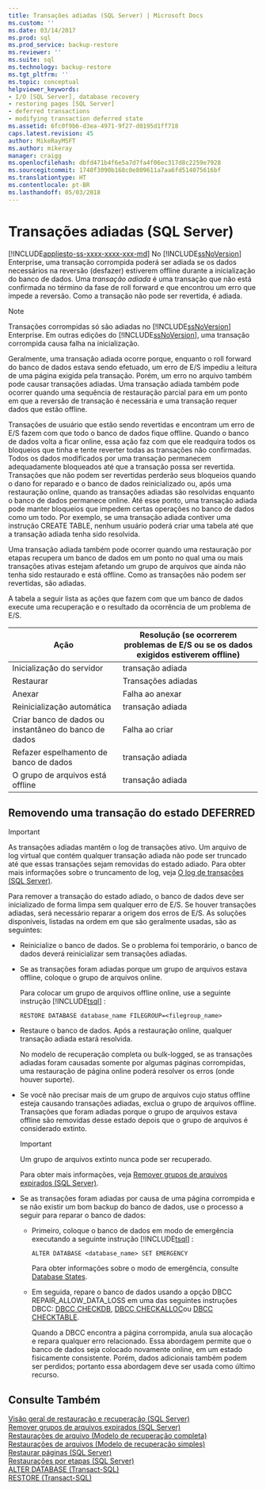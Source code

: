 ```yaml
---
title: Transações adiadas (SQL Server) | Microsoft Docs
ms.custom: ''
ms.date: 03/14/2017
ms.prod: sql
ms.prod_service: backup-restore
ms.reviewer: ''
ms.suite: sql
ms.technology: backup-restore
ms.tgt_pltfrm: ''
ms.topic: conceptual
helpviewer_keywords:
- I/O [SQL Server], database recovery
- restoring pages [SQL Server]
- deferred transactions
- modifying transaction deferred state
ms.assetid: 6fc0f9b6-d3ea-4971-9f27-d0195d1ff718
caps.latest.revision: 45
author: MikeRayMSFT
ms.author: mikeray
manager: craigg
ms.openlocfilehash: dbfd471b4f6e5a7d7fa4f06ec317d8c2259e7928
ms.sourcegitcommit: 1740f3090b168c0e809611a7aa6fd514075616bf
ms.translationtype: HT
ms.contentlocale: pt-BR
ms.lasthandoff: 05/03/2018
---
```

# <a name="deferred-transactions-sql-server"></a>Transações adiadas (SQL Server)
[!INCLUDE[appliesto-ss-xxxx-xxxx-xxx-md](../../includes/appliesto-ss-xxxx-xxxx-xxx-md.md)]
  No [!INCLUDE[ssNoVersion](../../includes/ssnoversion-md.md)] Enterprise, uma transação corrompida poderá ser adiada se os dados necessários na reversão (desfazer) estiverem offline durante a inicialização do banco de dados. Uma *transação adiada* é uma transação que não está confirmada no término da fase de roll forward e que encontrou um erro que impede a reversão. Como a transação não pode ser revertida, é adiada.  
  
> [!NOTE]  
>  Transações corrompidas só são adiadas no [!INCLUDE[ssNoVersion](../../includes/ssnoversion-md.md)] Enterprise. Em outras edições do [!INCLUDE[ssNoVersion](../../includes/ssnoversion-md.md)], uma transação corrompida causa falha na inicialização.  
  
 Geralmente, uma transação adiada ocorre porque, enquanto o roll forward do banco de dados estava sendo efetuado, um erro de E/S impediu a leitura de uma página exigida pela transação. Porém, um erro no arquivo também pode causar transações adiadas. Uma transação adiada também pode ocorrer quando uma sequência de restauração parcial para em um ponto em que a reversão de transação é necessária e uma transação requer dados que estão offline.  
  
 Transações de usuário que estão sendo revertidas e encontram um erro de E/S fazem com que todo o banco de dados fique offline. Quando o banco de dados volta a ficar online, essa ação faz com que ele readquira todos os bloqueios que tinha e tente reverter todas as transações não confirmadas. Todos os dados modificados por uma transação permanecem adequadamente bloqueados até que a transação possa ser revertida. Transações que não podem ser revertidas perderão seus bloqueios quando o dano for reparado e o banco de dados reinicializado ou, após uma restauração online, quando as transações adiadas são resolvidas enquanto o banco de dados permanece online. Até esse ponto, uma transação adiada pode manter bloqueios que impedem certas operações no banco de dados como um todo. Por exemplo, se uma transação adiada contiver uma instrução CREATE TABLE, nenhum usuário poderá criar uma tabela até que a transação adiada tenha sido resolvida.  
  
 Uma transação adiada também pode ocorrer quando uma restauração por etapas recupera um banco de dados em um ponto no qual uma ou mais transações ativas estejam afetando um grupo de arquivos que ainda não tenha sido restaurado e está offline. Como as transações não podem ser revertidas, são adiadas.  
  
 A tabela a seguir lista as ações que fazem com que um banco de dados execute uma recuperação e o resultado da ocorrência de um problema de E/S.  
  
|Ação|Resolução (se ocorrerem problemas de E/S ou se os dados exigidos estiverem offline)|  
|------------|-----------------------------------------------------------------------|  
|Inicialização do servidor|transação adiada|  
|Restaurar|Transações adiadas|  
|Anexar|Falha ao anexar|  
|Reinicialização automática|transação adiada|  
|Criar banco de dados ou instantâneo do banco de dados|Falha ao criar|  
|Refazer espelhamento de banco de dados|transação adiada|  
|O grupo de arquivos está offline|transação adiada|  
  
## <a name="moving-a-transaction-out-of-the-deferred-state"></a>Removendo uma transação do estado DEFERRED  
  
> [!IMPORTANT]  
>  As transações adiadas mantêm o log de transações ativo. Um arquivo de log virtual que contém qualquer transação adiada não pode ser truncado até que essas transações sejam removidas do estado adiado. Para obter mais informações sobre o truncamento de log, veja [O log de transações &#40;SQL Server&#41;](../../relational-databases/logs/the-transaction-log-sql-server.md).  
  
 Para remover a transação do estado adiado, o banco de dados deve ser inicializado de forma limpa sem qualquer erro de E/S. Se houver transações adiadas, será necessário reparar a origem dos erros de E/S. As soluções disponíveis, listadas na ordem em que são geralmente usadas, são as seguintes:  
  
-   Reinicialize o banco de dados. Se o problema foi temporário, o banco de dados deverá reinicializar sem transações adiadas.  
  
-   Se as transações foram adiadas porque um grupo de arquivos estava offline, coloque o grupo de arquivos online.  
  
     Para colocar um grupo de arquivos offline online, use a seguinte instrução [!INCLUDE[tsql](../../includes/tsql-md.md)] :  
  
    ```  
    RESTORE DATABASE database_name FILEGROUP=<filegroup_name>  
    ```  
  
-   Restaure o banco de dados. Após a restauração online, qualquer transação adiada estará resolvida.  
  
     No modelo de recuperação completa ou bulk-logged, se as transações adiadas foram causadas somente por algumas páginas corrompidas, uma restauração de página online poderá resolver os erros (onde houver suporte).  
  
-   Se você não precisar mais de um grupo de arquivos cujo status offline esteja causando transações adiadas, exclua o grupo de arquivos offline. Transações que foram adiadas porque o grupo de arquivos estava offline são removidas desse estado depois que o grupo de arquivos é considerado extinto.  
  
    > [!IMPORTANT]  
    >  Um grupo de arquivos extinto nunca pode ser recuperado.  
  
     Para obter mais informações, veja [Remover grupos de arquivos expirados &#40;SQL Server&#41;](../../relational-databases/backup-restore/remove-defunct-filegroups-sql-server.md).  
  
-   Se as transações foram adiadas por causa de uma página corrompida e se não existir um bom backup do banco de dados, use o processo a seguir para reparar o banco de dados:  
  
    -   Primeiro, coloque o banco de dados em modo de emergência executando a seguinte instrução [!INCLUDE[tsql](../../includes/tsql-md.md)] :  
  
        ```  
        ALTER DATABASE <database_name> SET EMERGENCY  
        ```  
  
         Para obter informações sobre o modo de emergência, consulte [Database States](../../relational-databases/databases/database-states.md).  
  
    -   Em seguida, repare o banco de dados usando a opção DBCC REPAIR_ALLOW_DATA_LOSS em uma das seguintes instruções DBCC: [DBCC CHECKDB](../../t-sql/database-console-commands/dbcc-checkdb-transact-sql.md), [DBCC CHECKALLOC](../../t-sql/database-console-commands/dbcc-checkalloc-transact-sql.md)ou [DBCC CHECKTABLE](../../t-sql/database-console-commands/dbcc-checktable-transact-sql.md).  
  
         Quando a DBCC encontra a página corrompida, anula sua alocação e repara qualquer erro relacionado. Essa abordagem permite que o banco de dados seja colocado novamente online, em um estado fisicamente consistente. Porém, dados adicionais também podem ser perdidos; portanto essa abordagem deve ser usada como último recurso.  
  
## <a name="see-also"></a>Consulte Também  
 [Visão geral de restauração e recuperação &#40;SQL Server&#41;](../../relational-databases/backup-restore/restore-and-recovery-overview-sql-server.md)   
 [Remover grupos de arquivos expirados &#40;SQL Server&#41;](../../relational-databases/backup-restore/remove-defunct-filegroups-sql-server.md)   
 [Restaurações de arquivo &#40;Modelo de recuperação completa&#41;](../../relational-databases/backup-restore/file-restores-full-recovery-model.md)   
 [Restaurações de arquivos &#40;Modelo de recuperação simples&#41;](../../relational-databases/backup-restore/file-restores-simple-recovery-model.md)   
 [Restaurar páginas &#40;SQL Server&#41;](../../relational-databases/backup-restore/restore-pages-sql-server.md)   
 [Restaurações por etapas &#40;SQL Server&#41;](../../relational-databases/backup-restore/piecemeal-restores-sql-server.md)   
 [ALTER DATABASE &#40;Transact-SQL&#41;](../../t-sql/statements/alter-database-transact-sql.md)   
 [RESTORE &#40;Transact-SQL&#41;](../../t-sql/statements/restore-statements-transact-sql.md)  
  
  
